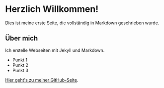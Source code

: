 # Herzlich Willkommen!

Dies ist meine erste Seite, die vollständig in Markdown geschrieben wurde.

## Über mich

Ich erstelle Webseiten mit Jekyll und Markdown.

- Punkt 1
- Punkt 2
- Punkt 3

[Hier geht's zu meiner GitHub-Seite](https://github.com/eekinci).
